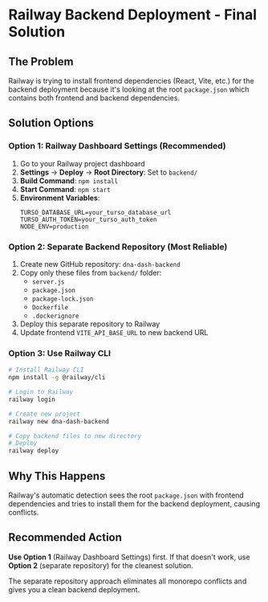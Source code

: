 # Railway Backend Deployment - Final Solution

## The Problem
Railway is trying to install frontend dependencies (React, Vite, etc.) for the backend deployment because it's looking at the root `package.json` which contains both frontend and backend dependencies.

## Solution Options

### Option 1: Railway Dashboard Settings (Recommended)
1. Go to your Railway project dashboard
2. **Settings** → **Deploy** → **Root Directory**: Set to `backend/`
3. **Build Command**: `npm install`
4. **Start Command**: `npm start`
5. **Environment Variables**:
   ```
   TURSO_DATABASE_URL=your_turso_database_url
   TURSO_AUTH_TOKEN=your_turso_auth_token
   NODE_ENV=production
   ```

### Option 2: Separate Backend Repository (Most Reliable)
1. Create new GitHub repository: `dna-dash-backend`
2. Copy only these files from `backend/` folder:
   - `server.js`
   - `package.json`
   - `package-lock.json`
   - `Dockerfile`
   - `.dockerignore`
3. Deploy this separate repository to Railway
4. Update frontend `VITE_API_BASE_URL` to new backend URL

### Option 3: Use Railway CLI
```bash
# Install Railway CLI
npm install -g @railway/cli

# Login to Railway
railway login

# Create new project
railway new dna-dash-backend

# Copy backend files to new directory
# Deploy
railway deploy
```

## Why This Happens
Railway's automatic detection sees the root `package.json` with frontend dependencies and tries to install them for the backend deployment, causing conflicts.

## Recommended Action
**Use Option 1** (Railway Dashboard Settings) first. If that doesn't work, use **Option 2** (separate repository) for the cleanest solution.

The separate repository approach eliminates all monorepo conflicts and gives you a clean backend deployment.
